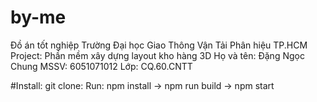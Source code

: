 # by-me
Đồ án tốt nghiệp
Trường Đại học Giao Thông Vận Tải Phân hiệu TP.HCM
Project: Phần mềm xây dựng layout kho hàng 3D
Họ và tên: Đặng Ngọc Chung
MSSV: 6051071012
Lớp: CQ.60.CNTT

#Install:
git clone: 
Run: npm install -> npm run build -> npm start

